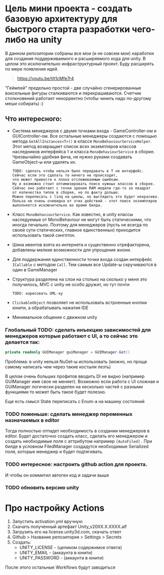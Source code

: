 # Цель мини проекта - создать базовую архитектуру для быстрого старта разработки чего-либо на unity
В данном репозитории собраны все мои (и не совсем мои) наработки для создания поддерживаемого и расширяемого кода для unity. В целом это исключительно инфраструктурный проект. Буду расширять по мере появления идей.
>https://youtu.be/tIt1cMfe7r4

"Геймпей" предельно простой - две случайно сгенерированные воксельные фигуры сталкиваются и перекрашиваются. Счетчик столкновений работает некорректно (чтобы чинить надо по-другому меши собирать) :)

## Что интересного:
- Система менеджеров с двумя точками входа - GameController-ом и GUIController-ом. Все остальные менеджеры создаются с помощью метода ```GetAllInstances<T>()``` в классе ```MonoBehaviourServiceHelper```. Этот метод возвращает список всех экземпляров классов наследников интерфейса ```T``` и класса ```MonoBehaviourService``` в сборке. Чрезвычайно удобная фича, не нужно руками создавать GameObject-ы или удалять их.

      TODO: сделать чтобы нельзя было передавать в T не интерфейс. 
      Сейчас если это сделать то ничего не происходит,
      что может привести к плохо отслеживаемым ошибкам.
      Ну и возможно стоит оптимизировать поиск нужных классов в сборке.
      Сейчас оно работает с точки зрения RAM модели где-то за квадрат
      от количества типов в сборке, но по факту дольше.
      Можно переписать с linq на циклы, но выглядеть это будет некрасиво.
      Польза не очень очевидна от этих действий - этот поиск экземпляров
      выполняется исключительно во время билда.
    
- Класс ```MonoBehaviourService```. Как известно, в unity классы наследуемые от MonoBehaviour не могут быть статическими, что иногда печально. Поэтому для менеджеров (пусть не всегда по своей сути статических, главное единственных) приходится использовать такой синглтон. 
- Шина ивентов взята из интернета и существенно отрефакторена, добавлены мелкие возможности для упрощения жизни.
- Для поддержания единственности точки входа создан интерфейс ```ICallable``` с методом ```Call```. Тем самым все Update-ы скручиваются в один в GameManager
- Структура разделена на слои на столько на сколько у меня это получилось, MVC с unity не особо дружит, но тут почти

      TODO: нарисовать UML-ку
     
- ```ClickableObject``` позволяет не использовать встроенные кнопки юнити, а обрабатывать нажатия IDE
- Минимальное общение с движком unity


### Глобальный TODO: сделать инъекцию зависимостей для менеджеров которые работают с UI, а то сейчас это делается так: 
```csharp
private readonly GUIManager guiManager = GUIManager.Get()
```
Проблема: в unity нельзя NuGet-ы использовать (можно, но проще самому написать чем через такие костыли лезть)

В целом очень больших профитов вводить DI не видно (например GUIManager имя свое не меняет). Возможно если работа с UI сложная и GUIManager логически разделен на несколько частей с разными функциями то может быть такое будет полезно.

Еще есть смысл State переписать с Enum-а на машину состояний

### TODO поменьше: сделать менеджер переменных назначаемых в editor
Тогда полностью отпадет необходимость в создании менеджеров в editor. Будет достаточно создать класс, сделать его менеджером и создать необходимые поля с аттрибутом например ```[AutoFiled]``` . При билде в условном FiledManager создадутся необходимые Serialized поля, которые менеджер и будет подтягивать.

### TODO интересное: настроить github action для проекта. 
И чтобы он коммитил автоген код и задачи выше
### TODO обновить версию unity


# Про настройку Actions
1. Запустить activation.yml вручную
2. Скачать полученный артефакт Unity_v20XX.X.XXXX.alf
3. Загрузить его на license.unity3d.com, скачать ответ
4. Github > Название репозитория > Settings > Secrets
5. Создать:
      * UNITY_LICENSE - (целиком содержимое ответа)
      * UNITY_EMAIL - (аккаунта в юнити)
      * UNITY_PASSWORD - (аккаунта в юнити)

После этого остальные Workflows будут заводиться
